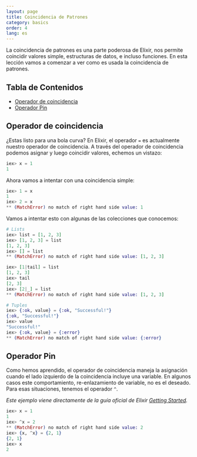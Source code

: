 ```yaml
---
layout: page
title: Coincidencia de Patrones
category: basics
order: 4
lang: es
---
```


La coincidencia de patrones es una parte poderosa de Elixir, nos permite coincidir valores simple, estructuras de datos, e incluso funciones. En esta lección vamos a comenzar a ver como es usada la coincidencia de patrones.

## Tabla de Contenidos

- [Operador de coincidencia](#operador-de-coincidencia)
- [Operador Pin](#operador-pin)

## Operador de coincidencia

¿Estas listo para una bola curva? En Elixir, el operador `=` es actualmente nuestro operador de coincidencia. A través del operador de coincidencia podemos asignar y luego coincidir valores, echemos un vistazo:

```elixir
iex> x = 1
1
```

Ahora vamos a intentar con una coincidencia simple:

```elixir
iex> 1 = x
1
iex> 2 = x
** (MatchError) no match of right hand side value: 1
```

Vamos a intentar esto con algunas de las colecciones que conocemos:

```elixir
# Lists
iex> list = [1, 2, 3]
iex> [1, 2, 3] = list
[1, 2, 3]
iex> [] = list
** (MatchError) no match of right hand side value: [1, 2, 3]

iex> [1|tail] = list
[1, 2, 3]
iex> tail
[2, 3]
iex> [2|_] = list
** (MatchError) no match of right hand side value: [1, 2, 3]

# Tuples
iex> {:ok, value} = {:ok, "Successful!"}
{:ok, "Successful!"}
iex> value
"Successful!"
iex> {:ok, value} = {:error}
** (MatchError) no match of right hand side value: {:error}
```

## Operador Pin

Como hemos aprendido, el operador de coincidencia maneja la asignación cuando el lado izquierdo de la coincidencia incluye una variable. En algunos casos este comportamiento, re-enlazamiento de variable, no es el deseado. Para esas situaciones, tenemos el operador `^`.

_Este ejemplo viene directamente de la guía oficial de Elixir [Getting Started](http://elixir-lang.org/getting-started/pattern-matching.html)._

```elixir
iex> x = 1
1
iex> ^x = 2
** (MatchError) no match of right hand side value: 2
iex> {x, ^x} = {2, 1}
{2, 1}
iex> x
2
```
